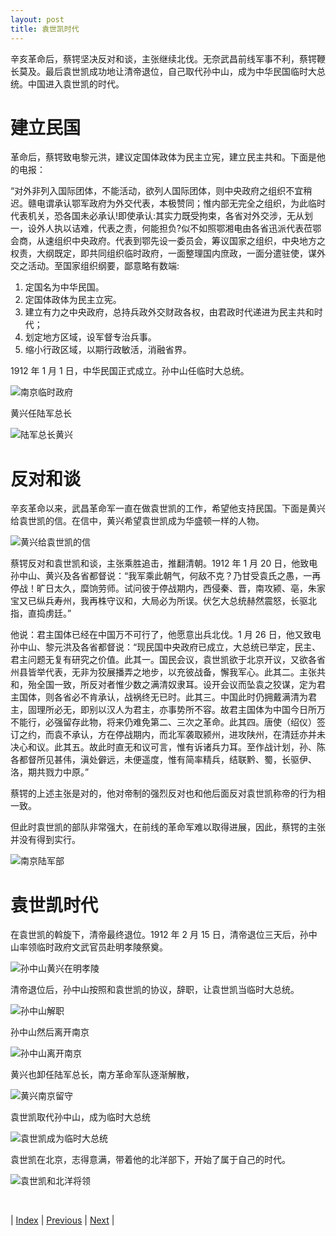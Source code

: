 ```yaml
---
layout: post
title: 袁世凯时代
---
```


辛亥革命后，蔡锷坚决反对和谈，主张继续北伐。无奈武昌前线军事不利，蔡锷鞭长莫及。最后袁世凯成功地让清帝退位，自己取代孙中山，成为中华民国临时大总统。中国进入袁世凯的时代。

# 建立民国

革命后，蔡锷致电黎元洪，建议定国体政体为民主立宪，建立民主共和。下面是他的电报：

“对外非列入国际团体，不能活动，欲列人国际团体，则中央政府之组织不宜稍迟。赣电谓承认鄂军政府为外交代表，本极赞同；惟内部无完全之组织，为此临时代表机关，恐各国未必承认!即使承认:其实力既受拘束，各省对外交涉，无从划一，设外人执以诘难，代表之责，何能担负?似不如照鄂湘电由各省迅派代表莅鄂会商，从速组织中央政府。代表到鄂先设一委员会，筹议国家之组织，中央地方之权责，大纲既定，即共同组织临时政府，一面整理国内庶政，一面分遣驻使，谋外交之活动。至国家组织纲要，鄙意略有数端:

1. 定国名为中华民国。
2. 定国体政体为民主立宪。
3. 建立有力之中央政府，总持兵政外交财政各权，由君政时代递进为民主共和时代；
4. 划定地方区域，设军督专治兵事。
5. 缩小行政区域，以期行政敏活，消融省界。

1912 年 1 月 1 日，中华民国正式成立。孙中山任临时大总统。

![南京临时政府](fig/8-1-13.jpeg "南京临时政府")

黄兴任陆军总长

![陆军总长黄兴](fig/8-1-11.jpeg "陆军总长黄兴")

# 反对和谈

辛亥革命以来，武昌革命军一直在做袁世凯的工作，希望他支持民国。下面是黄兴给袁世凯的信。在信中，黄兴希望袁世凯成为华盛顿一样的人物。

![黄兴给袁世凯的信](fig/8-1-15.jpeg "黄兴给袁世凯的信")

蔡锷反对和袁世凯和谈，主张乘胜追击，推翻清朝。1912 年 1 月 20 日，他致电孙中山、黄兴及各省都督说：“我军乘此朝气，何敌不克？乃甘受袁氏之愚，一再停战！旷日太久，糜饷劳师。试问彼于停战期内，西侵秦、晋，南攻颍、亳，朱家宝又已纵兵寿州，我再株守议和，大局必为所误。伏乞大总统赫然震怒，长驱北指，直捣虏廷。”

他说：君主国体已经在中国万不可行了，他愿意出兵北伐。1 月 26 日，他又致电孙中山、黎元洪及各省都督说：“现民国中央政府已成立，大总统已举定，民主、君主问题无复有研究之价值。此其一。国民会议，袁世凯欲于北京开议，又欲各省州县皆举代表，无非为狡展播弄之地步，以充彼战备，懈我军心。此其二。主张共和，殆全国一致，所反对者惟少数之满清奴隶耳。设开会议而坠袁之狡谋，定为君主国体，则各省必不肯承认，战祸终无已时。此其三。中国此时仍拥戴满清为君主，固理所必无，即别以汉人为君主，亦事势所不容。故君主国体为中国今日所万不能行，必强留存此物，将来仍难免第二、三次之革命。此其四。唐使（绍仪）签订之约，而袁不承认，方在停战期内，而北军袭取颍州，进攻陕州，在清廷亦并未决心和议。此其五。故此时直无和议可言，惟有诉诸兵力耳。至作战计划，孙、陈各都督所见甚伟，滇处僻远，未便遥度，惟有简率精兵，结联黔、蜀，长驱伊、洛，期共戮力中原。”

蔡锷的上述主张是对的，他对帝制的强烈反对也和他后面反对袁世凯称帝的行为相一致。

但此时袁世凯的部队非常强大，在前线的革命军难以取得进展，因此，蔡锷的主张并没有得到实行。

![南京陆军部](fig/8-1-8.jpeg "南京陆军部")

# 袁世凯时代

在袁世凯的斡旋下，清帝最终退位。1912 年 2 月 15 日，清帝退位三天后，孙中山率领临时政府文武官员赴明孝陵祭奠。

![孙中山黄兴在明孝陵](fig/8-1-12.jpeg "孙中山黄兴在明孝陵")

清帝退位后，孙中山按照和袁世凯的协议，辞职，让袁世凯当临时大总统。

![孙中山解职](fig/8-1-19.jpeg "孙中山解职")

孙中山然后离开南京

![孙中山离开南京](fig/8-1-17.jpeg "孙中山离开南京")

黄兴也卸任陆军总长，南方革命军队逐渐解散，

![黄兴南京留守](fig/8-1-14.jpeg "黄兴南京留守")

袁世凯取代孙中山，成为临时大总统

![袁世凯成为临时大总统](fig/8-1-16.jpeg "袁世凯成为临时大总统")

袁世凯在北京，志得意满，带着他的北洋部下，开始了属于自己的时代。

![袁世凯和北洋将领](fig/8-1-18.jpeg "袁世凯和北洋将领")

<br/>

| [Index](./) | [Previous](7-3-yunnan) | [Next](8-2-foryuan) |
